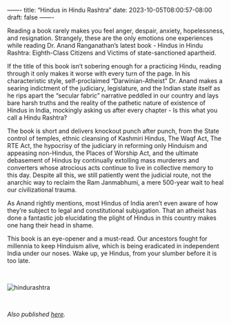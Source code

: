 ——- 
title: “Hindus in Hindu Rashtra”
date: 2023-10-05T08:00:57-08:00
draft: false
——-

Reading a book rarely makes you feel anger, despair, anxiety, hopelessness, and resignation. Strangely, these are the only emotions one experiences while reading Dr. Anand Ranganathan’s latest book - Hindus in Hindu Rashtra: Eighth-Class Citizens and Victims of state-sanctioned apartheid.

If the title of this book isn’t sobering enough for a practicing Hindu, reading through it only makes it worse with every turn of the page. In his characteristic style, self-proclaimed “Darwinian-Atheist” Dr. Anand makes a searing indictment of the judiciary, legislature, and the Indian state itself as he rips apart the “secular fabric” narrative peddled in our country and lays bare harsh truths and the reality of the pathetic nature of existence of Hindus in India, mockingly asking us after every chapter - Is this what you call a Hindu Rashtra? 

The book is short and delivers knockout punch after punch, from the State control of temples, ethnic cleansing of Kashmiri Hindus, The Waqf Act, The RTE Act, the hypocrisy of the judiciary in reforming only Hinduism and appeasing non-Hindus, the Places of Worship Act, and the ultimate debasement of Hindus by continually extolling mass murderers and converters whose atrocious acts continue to live in collective memory to this day. Despite all this, we still patiently went the judicial route, not the anarchic way to reclaim the Ram Janmabhumi, a mere 500-year wait to heal our civilizational trauma. 

As Anand rightly mentions, most Hindus of India aren’t even aware of how they’re subject to legal and constitutional subjugation. That an atheist has done a fantastic job elucidating the plight of Hindus in this country makes one hang their head in shame. 

This book is an eye-opener and a must-read. Our ancestors fought for millennia to keep Hinduism alive, which is being eradicated in independent India under our noses. Wake up, ye Hindus, from your slumber before it is too late. 


&nbsp;&nbsp;


![hindurashtra](/hindurashtra.jpg)

&nbsp;&nbsp;

*Also published [here](https://www.goodreads.com/review/show/5878507921).*